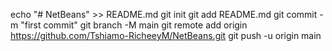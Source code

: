 echo "# NetBeans" >> README.md
git init
git add README.md
git commit -m "first commit"
git branch -M main
git remote add origin https://github.com/Tshiamo-RicheeyM/NetBeans.git
git push -u origin main
